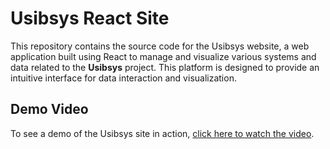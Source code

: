 # Usibsys React Site

This repository contains the source code for the Usibsys website, a web application built using React to manage and visualize various systems and data related to the **Usibsys** project. This platform is designed to provide an intuitive interface for data interaction and visualization.

## Demo Video

To see a demo of the Usibsys site in action, [click here to watch the video](https://drive.google.com/file/d/1CmeOH8X3-VLokIZsZb-bYHuWmcWShtwS/view?usp=drive_link).
